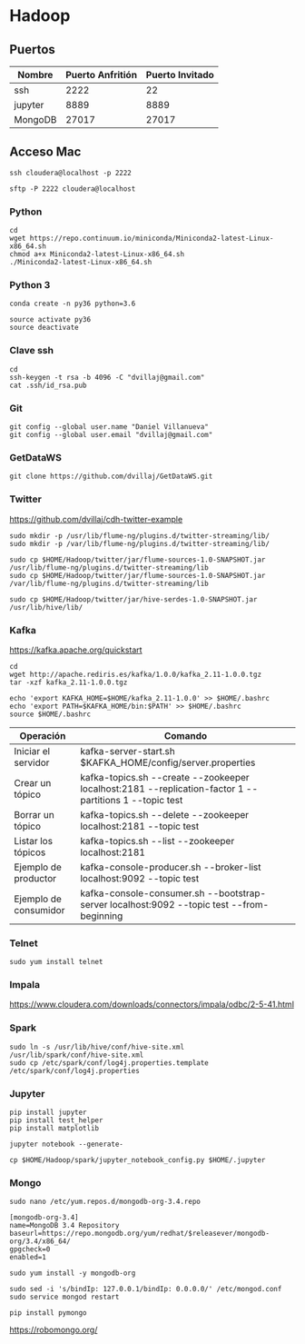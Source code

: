 # Hadoop

## Puertos

| Nombre  | Puerto Anfritión | Puerto Invitado|
| ------------- | ------------- | ------------- | 
| ssh  | 2222  | 22 |
| jupyter  | 8889  | 8889 |
| MongoDB  | 27017 | 27017 |

## Acceso Mac

```
ssh cloudera@localhost -p 2222

sftp -P 2222 cloudera@localhost
```

### Python

```
cd
wget https://repo.continuum.io/miniconda/Miniconda2-latest-Linux-x86_64.sh
chmod a+x Miniconda2-latest-Linux-x86_64.sh
./Miniconda2-latest-Linux-x86_64.sh
```

### Python 3
```
conda create -n py36 python=3.6

source activate py36
source deactivate
```

### Clave ssh

```
cd
ssh-keygen -t rsa -b 4096 -C "dvillaj@gmail.com"
cat .ssh/id_rsa.pub
```

### Git

```
git config --global user.name "Daniel Villanueva"
git config --global user.email "dvillaj@gmail.com"
```

### GetDataWS


```
git clone https://github.com/dvillaj/GetDataWS.git
```


### Twitter

https://github.com/dvillaj/cdh-twitter-example

```
sudo mkdir -p /usr/lib/flume-ng/plugins.d/twitter-streaming/lib/
sudo mkdir -p /var/lib/flume-ng/plugins.d/twitter-streaming/lib/

sudo cp $HOME/Hadoop/twitter/jar/flume-sources-1.0-SNAPSHOT.jar /usr/lib/flume-ng/plugins.d/twitter-streaming/lib
sudo cp $HOME/Hadoop/twitter/jar/flume-sources-1.0-SNAPSHOT.jar /var/lib/flume-ng/plugins.d/twitter-streaming/lib

sudo cp $HOME/Hadoop/twitter/jar/hive-serdes-1.0-SNAPSHOT.jar /usr/lib/hive/lib/
```

### Kafka

https://kafka.apache.org/quickstart
```
cd
wget http://apache.rediris.es/kafka/1.0.0/kafka_2.11-1.0.0.tgz
tar -xzf kafka_2.11-1.0.0.tgz

echo 'export KAFKA_HOME=$HOME/kafka_2.11-1.0.0' >> $HOME/.bashrc
echo 'export PATH=$KAFKA_HOME/bin:$PATH' >> $HOME/.bashrc
source $HOME/.bashrc
```

| Operación  | Comando |
| ------------- | ------------- | 
| Iniciar el servidor | kafka-server-start.sh $KAFKA_HOME/config/server.properties
| Crear un tópico | kafka-topics.sh --create --zookeeper localhost:2181 --replication-factor 1 --partitions 1 --topic test
| Borrar un tópico | kafka-topics.sh --delete --zookeeper localhost:2181 --topic test
| Listar los tópicos | kafka-topics.sh --list --zookeeper localhost:2181
| Ejemplo de productor | kafka-console-producer.sh --broker-list localhost:9092 --topic test
| Ejemplo de consumidor | kafka-console-consumer.sh --bootstrap-server localhost:9092 --topic test --from-beginning 

### Telnet

```
sudo yum install telnet
```

### Impala

https://www.cloudera.com/downloads/connectors/impala/odbc/2-5-41.html

### Spark

```
sudo ln -s /usr/lib/hive/conf/hive-site.xml    /usr/lib/spark/conf/hive-site.xml
sudo cp /etc/spark/conf/log4j.properties.template /etc/spark/conf/log4j.properties
```



### Jupyter

```
pip install jupyter
pip install test_helper
pip install matplotlib

jupyter notebook --generate-

cp $HOME/Hadoop/spark/jupyter_notebook_config.py $HOME/.jupyter
```

### Mongo

```
sudo nano /etc/yum.repos.d/mongodb-org-3.4.repo

[mongodb-org-3.4]
name=MongoDB 3.4 Repository
baseurl=https://repo.mongodb.org/yum/redhat/$releasever/mongodb-org/3.4/x86_64/
gpgcheck=0
enabled=1
```


```
sudo yum install -y mongodb-org

sudo sed -i 's/bindIp: 127.0.0.1/bindIp: 0.0.0.0/' /etc/mongod.conf
sudo service mongod restart

pip install pymongo
```

https://robomongo.org/

